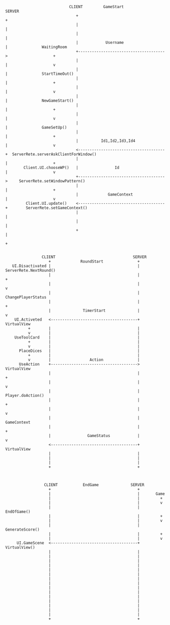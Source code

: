    
                                CLIENT         GameStart              SERVER
                                   +                                      +
                                   |                                      |
                                   |                                      |
                                   |            Username                  |               WaitingRoom
                                   +-------------------------------------->                    +
                                   |                                      |                    v
                                   |                                      |               StartTimeOut()
                                   |                                      |                    +
                                   |                                      |                    v
                                   |                                      |               NewGameStart()
                                   |                                      |                    +
                                   |                                      |                    v
                                   |                                      |               GameSetUp()
                                   |                                      |                    +
                                   |          Id1,Id2,Id3,Id4             |                    v
                                   <--------------------------------------+  ServerRete.serverAskClientForWindow()
                                   |                                      |                    +
            Client.UI.chooseWP()   |                Id                    |                    v
                                   +-------------------------------------->     ServerRete.setWindowPattern()
                                   |                                      |                    +
                                   |             GameContext              |                    v
             Client.UI.update()    <--------------------------------------+        ServerRete.setGameContext()
                                   |                                      |
                                   |                                      |
                                   +                                      |
                                                                          +


                    CLIENT                                  SERVER
                       +             RoundStart               +
       UI.Disactivated |                                      |     ServerRete.NextRound()
                       |                                      |              +
                       |                                      |              v
                       |                                      |      ChangePlayerStatus
                       |                                      |              +
                       |              TimerStart              |              v
        UI.Activeted   <--------------------------------------+        VirtualView
              +        |                                      |
              v        |                                      |
        UseToolCard    |                                      |
              +        |                                      |
              v        |                                      |
          PlaceDices   |                                      |
              +        |                                      |
              v        |                 Action               |
          UseAction    +-------------------------------------->          VirtualView
                       |                                      |              +
                       |                                      |              v
                       |                                      |       Player.doAction()
                       |                                      |              +
                       |                                      |              v
                       |                                      |          GameContext
                       |                                      |              +
                       |                GameStatus            |              v
                       <--------------------------------------+         VirtualView
                       |                                      |
                       |                                      |
                       |                                      |
                       +                                      +



                     CLIENT           EndGame              SERVER
                       +                                      +
                       |                                      |       Game
                       |                                      |         +
                       |                                      |         v
                       |                                      |    EndOfGame()
                       |                                      |         +
                       |                                      |         v
                       |                                      |  GenerateScore()
                       |                                      |         +
                       |                                      |         v
         UI.GameScene  <--------------------------------------+   VirtualView()
                       |                                      |
                       |                                      |
                       |                                      |
                       |                                      |
                       |                                      |
                       |                                      |
                       |                                      |
                       |                                      |
                       |                                      |
                       |                                      |
                       |                                      |
                       |                                      |
                       |                                      |
                       |                                      |
                       |                                      |
                       +                                      +
